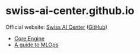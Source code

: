 # swiss-ai-center.github.io

Official website: [Swiss AI Center](https://www.hes-so.ch/swiss-ai-center)
([GitHub](https://github.com/swiss-ai-center/))

* [Core Engine](https://swiss-ai-center.github.io/core-engine/)
* [A guide to MLOps](https://swiss-ai-center.github.io/a-guide-to-mlops/)

